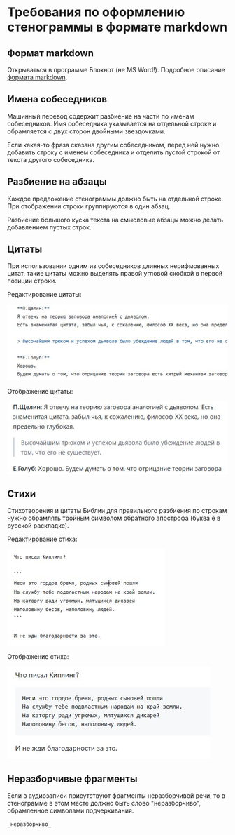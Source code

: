 # Требования по оформлению стенограммы в формате markdown

## Формат markdown

Открываться в программе Блокнот (не MS Word!).
Подробное описание [формата markdown](https://gist.github.com/Jekins/2bf2d0638163f1294637).

## Имена собеседников

Машинный перевод содержит разбиение на части по именам собеседников.
Имя собеседника указывается на отдельной строке и обрамляется с двух сторон двойными звездочками.

Если какая-то фраза сказана другим собеседником, перед ней нужно добавить строку с именем собеседника и отделить пустой строкой от текста другого собеседника.

## Разбиение на абзацы

Каждое предложение стенограммы должно быть на отдельной строке.
При отображении строки группируются в один абзац.

Разбиение большого куска текста на смысловые абзацы можно делать добавлением пустых строк.

## Цитаты

При использовании одним из собеседников длинных нерифмованных цитат, такие цитаты можно выделять правой угловой скобкой в первой позиции строки.

Редактирование цитаты:

![Редактирование цитаты](img/citate_edit.jpg)

Отображение цитаты:

![Отображение цитаты](img/citate_show.jpg)

## Стихи

Стихотворения и цитаты Библии для правильного разбиения по строкам нужно обрамлять тройным символом обратного апострофа (буква ё в русской раскладке).

Редактирование стиха:

![Редактирование стиха](img/poem_edit.jpg)

Отображение стиха:

![Отображение стиха](img/poem_show.jpg)

## Неразборчивые фрагменты

Если в аудиозаписи присутствуют фрагменты неразборчивой речи, то в стенограмме в этом месте должно быть слово "неразборчиво", обрамленное символами подчеркивания.

```
_неразборчиво_
```
